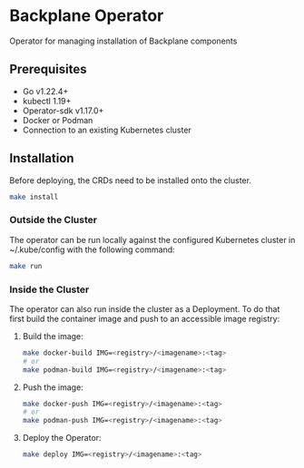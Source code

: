 [comment]: # ( Copyright Contributors to the Open Cluster Management project )

# Backplane Operator

Operator for managing installation of Backplane components

## Prerequisites

- Go v1.22.4+
- kubectl 1.19+
- Operator-sdk v1.17.0+
- Docker or Podman
- Connection to an existing Kubernetes cluster

## Installation

Before deploying, the CRDs need to be installed onto the cluster.

```bash
make install
```

### Outside the Cluster

The operator can be run locally against the configured Kubernetes cluster in ~/.kube/config with the following command:

```bash
make run
```

### Inside the Cluster

The operator can also run inside the cluster as a Deployment. To do that first build the container image and push to an accessible image registry:

1. Build the image:

    ```bash
    make docker-build IMG=<registry>/<imagename>:<tag>
    # or
    make podman-build IMG=<registry>/<imagename>:<tag>
    ```

2. Push the image:

    ```bash
    make docker-push IMG=<registry>/<imagename>:<tag>
    # or
    make podman-push IMG=<registry>/<imagename>:<tag>
    ```

3. Deploy the Operator:

    ```bash
    make deploy IMG=<registry>/<imagename>:<tag>
    ```
